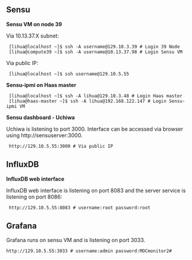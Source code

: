 ## Sensu
**Sensu VM on node 39**

Via 10.13.37.X subnet:

     [lihua@localhost ~]$ ssh -A username@129.10.3.39 # Login 39 Node
     [lihua@compute39 ~]$ ssh -A username@10.13.37.98 # Login Sensu VM

Via public IP:

     [lihua@localhost ~]$ ssh username@129.10.5.55

**Sensu-ipmi on Haas master**

     [lihua@localhost ~]$ ssh -A lihua@129.10.3.48 # Login Haas master
     [lihua@haas-master ~]$ ssh -A lihua@192.168.122.147 # Login Sensu-ipmi VM

**Sensu dashboard - Uchiwa**

Uchiwa is listening to port 3000. Interface can be accessed via browser using http://sensuserver:3000.
 
     http://129.10.5.55:3000 # Via public IP

## InfluxDB

**InfluxDB web interface**

InfluxDB web interface is listening on port 8083 and the server service is listening on port 8086:

     http://129.10.5.55:8083 # username:root password:root

## Grafana

Grafana runs on sensu VM and is listening on port 3033.

    http://129.10.5.55:3033 # username:admin password:MOCmonitor2#